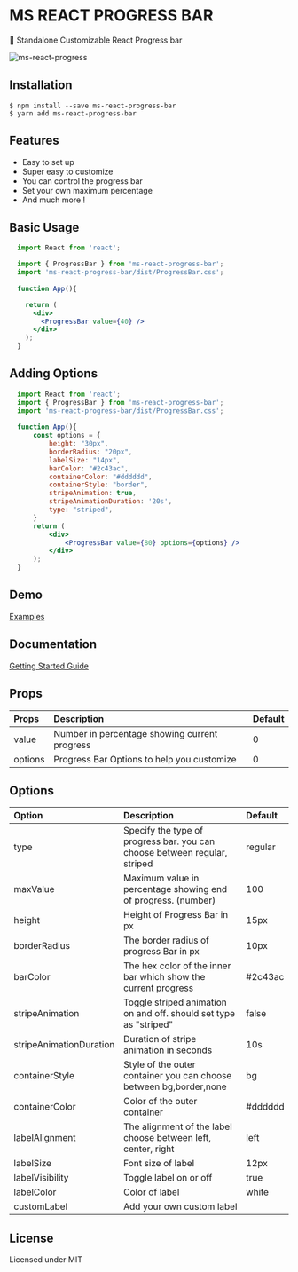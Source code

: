 # MS REACT PROGRESS BAR

🎉 Standalone Customizable React Progress bar

![ms-react-progress](https://user-images.githubusercontent.com/40831389/158510180-fd318ed2-62a9-438e-85d2-1866221a1e34.gif)

## Installation

```
$ npm install --save ms-react-progress-bar
$ yarn add ms-react-progress-bar
```

## Features

- Easy to set up
- Super easy to customize
- You can control the progress bar
- Set your own maximum percentage
- And much more !

## Basic Usage

```jsx
  import React from 'react';

  import { ProgressBar } from 'ms-react-progress-bar';
  import 'ms-react-progress-bar/dist/ProgressBar.css';
  
  function App(){

    return (
      <div>
        <ProgressBar value={40} />
      </div>
    );
  }
```
## Adding Options
```jsx
  import React from 'react';
  import { ProgressBar } from 'ms-react-progress-bar';
  import 'ms-react-progress-bar/dist/ProgressBar.css';
  
  function App(){
      const options = {
          height: "30px",
          borderRadius: "20px",
          labelSize: "14px",
          barColor: "#2c43ac",
          containerColor: "#dddddd",
          containerStyle: "border",
          stripeAnimation: true,
          stripeAnimationDuration: '20s',
          type: "striped",
      }
      return (
          <div>
              <ProgressBar value={80} options={options} />
          </div>
      );
  }
```

## Demo

[Examples](https://ankomahene.github.io/ms_react-progress-bar/)

## Documentation

[Getting Started Guide](https://ankomahene.github.io/ms_react-progress-bar/)

## Props
| Props      | Description                                      | Default  |
| :---       |    :----                                         | :---     |
| value      | Number in percentage showing current progress    | 0        |
| options    | Progress Bar Options to help you customize       | 0        |

## Options
| Option         | Description                                                         | Default        |
| :---           |    :----                                                            | :---           |
|type            |	Specify the type of progress bar. you can choose between regular, striped | regular |
|maxValue        |	Maximum value in percentage showing end of progress. (number)      | 100            |
|height          |	Height of Progress Bar in px	                                     | 15px           |
|borderRadius    |	The border radius of progress Bar in px	                           | 10px           |
|barColor        |	The hex color of the inner bar which show the current progress	   | #2c43ac        |
|stripeAnimation |	Toggle striped animation on and off. should set type as "striped"	 | false          |
|stripeAnimationDuration |	Duration of stripe animation in seconds	                   | 10s            |
|containerStyle  |	Style of the outer container you can choose between bg,border,none | bg             |
|containerColor  |	Color of the outer container	                                     | #dddddd        |
|labelAlignment  |	The alignment of the label choose between left, center, right	     | left           |
|labelSize       |	Font size of label	                                               | 12px           |
|labelVisibility |	Toggle label on or off	                                           | true           |
|labelColor      |	Color of label	                                                   | white          |
|customLabel     |	Add your own custom label                                          |	              |


## License

Licensed under MIT
